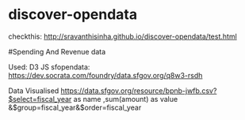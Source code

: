 # discover-opendata

checkthis: http://sravanthisinha.github.io/discover-opendata/test.html

#Spending And Revenue data 

Used: D3 JS
sfopendata: https://dev.socrata.com/foundry/data.sfgov.org/q8w3-rsdh

Data Visualised
https://data.sfgov.org/resource/bpnb-jwfb.csv?$select=fiscal_year as name ,sum(amount) as value &$group=fiscal_year&$order=fiscal_year
